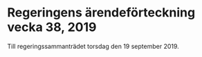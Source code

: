 # Regeringens ärendeförteckning vecka 38, 2019

Till regeringssammanträdet torsdag den 19 september 2019\.
